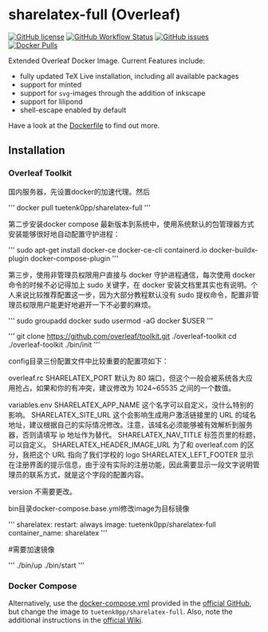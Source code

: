 # sharelatex-full (Overleaf)

[![GitHub license](https://img.shields.io/github/license/Tuetenk0pp/sharelatex-full)](https://github.com/Tuetenk0pp/sharelatex-full/blob/master/LICENSE)
[![GitHub Workflow Status](https://img.shields.io/github/actions/workflow/status/Tuetenk0pp/sharelatex-full/build-test.yml)](https://github.com/Tuetenk0pp/sharelatex-full/actions/workflows/build-test.yml)
[![GitHub issues](https://img.shields.io/github/issues/tuetenk0pp/sharelatex-full)](https://github.com/Tuetenk0pp/sharelatex-full/issues)
[![Docker Pulls](https://img.shields.io/docker/pulls/tuetenk0pp/sharelatex-full)](https://hub.docker.com/r/tuetenk0pp/sharelatex-full)

Extended Overleaf Docker Image.
Current Features include:

- fully updated TeX Live installation, including all available packages
- support for minted
- support for `svg`-images through the addition of inkscape
- support for lilipond
- shell-escape enabled by default

Have a look at the [Dockerfile](./Dockerfile) to find out more.

## Installation

### Overleaf Toolkit
国内服务器，先设置docker的加速代理。然后

'''
docker pull tuetenk0pp/sharelatex-full
'''

第二步安装docker compose 最新版本到系统中，使用系统默认的包管理器方式安装能够很好地自动配置守护进程：

'''
sudo apt-get install docker-ce docker-ce-cli containerd.io docker-buildx-plugin docker-compose-plugin
'''

第三步，使用非管理员权限用户直接与 docker 守护进程通信，每次使用 docker 命令的时候不必记得加上 sudo 关键字，在 docker 安装文档里其实也有说明。个人来说比较推荐配置这一步，因为大部分教程默认没有 sudo 提权命令，配置非管理员权限用户能更好地避开一下不必要的麻烦。

'''
sudo groupadd docker
sudo usermod -aG docker $USER
'''

'''
git clone https://github.com/overleaf/toolkit.git ./overleaf-toolkit
cd ./overleaf-toolkit
./bin/init
'''

config目录三份配置文件中比较重要的配置项如下：

overleaf.rc
SHARELATEX_PORT 默认为 80 端口，但这个一般会被系统各大应用抢占，如果和你的有冲突，建议修改为 1024~65535 之间的一个数值。

variables.env
SHARELATEX_APP_NAME 这个名字可以自定义，没什么特别的影响。
SHARELATEX_SITE_URL 这个会影响生成用户激活链接里的 URL 的域名地址，建议根据自己的实际情况修改。注意，该域名必须能够被有效解析到服务器，否则请填写 ip 地址作为替代。
SHARELATEX_NAV_TITLE 标签页里的标题，可以自定义。
SHARELATEX_HEADER_IMAGE_URL 为了和 overleaf.com 的区分，我把这个 URL 指向了我们学校的 logo
SHARELATEX_LEFT_FOOTER 显示在注册界面的提示信息，由于没有实际的注册功能，因此需要显示一段文字说明管理员的联系方式，就是这个字段的配置内容。

version
不需要更改。

bin目录docker-compose.base.yml修改image为目标镜像

'''
sharelatex:
    restart: always
    image: tuetenk0pp/sharelatex-full
    container_name: sharelatex
'''

#需要加速镜像

'''
./bin/up 
./bin/start
'''

### Docker Compose

Alternatively, use the [docker-compose.yml](https://github.com/overleaf/overleaf/blob/main/docker-compose.yml) provided in the [official GitHub](https://github.com/overleaf/overleaf), but change the image to ``tuetenk0pp/sharelatex-full``.
Also, note the additional instructions in the [official Wiki](https://github.com/overleaf/overleaf/wiki/Release-Notes--4.x.x#manually-setting-up-mongodb-as-a-replica-set).

